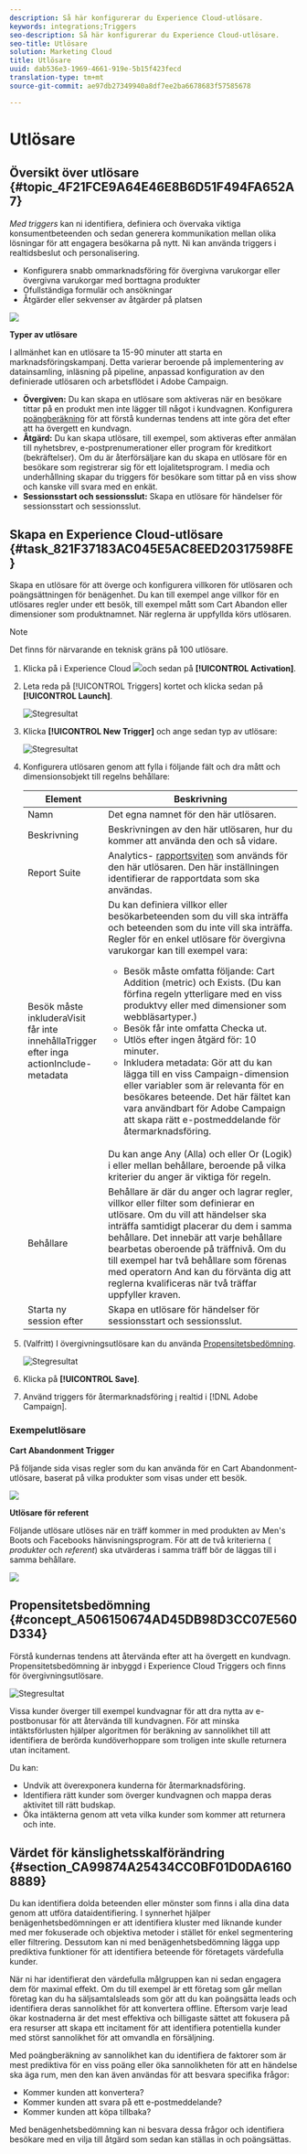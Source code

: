 ```yaml
---
description: Så här konfigurerar du Experience Cloud-utlösare.
keywords: integrations;Triggers
seo-description: Så här konfigurerar du Experience Cloud-utlösare.
seo-title: Utlösare
solution: Marketing Cloud
title: Utlösare
uuid: dab536e3-1969-4661-919e-5b15f423fecd
translation-type: tm+mt
source-git-commit: ae97db27349940a8df7ee2ba6678683f57585678

---
```



# Utlösare

## Översikt över utlösare {#topic_4F21FCE9A64E46E8B6D51F494FA652A7}

*Med triggers* kan ni identifiera, definiera och övervaka viktiga konsumentbeteenden och sedan generera kommunikation mellan olika lösningar för att engagera besökarna på nytt. Ni kan använda triggers i realtidsbeslut och personalisering.

* Konfigurera snabb ommarknadsföring för övergivna varukorgar eller övergivna varukorgar med borttagna produkter
* Ofullständiga formulär och ansökningar
* Åtgärder eller sekvenser av åtgärder på platsen

![](assets/trigger-abandonment-2.png)

**Typer av utlösare**

I allmänhet kan en utlösare ta 15-90 minuter att starta en marknadsföringskampanj. Detta varierar beroende på implementering av datainsamling, inläsning på pipeline, anpassad konfiguration av den definierade utlösaren och arbetsflödet i Adobe Campaign.

* **Övergiven:** Du kan skapa en utlösare som aktiveras när en besökare tittar på en produkt men inte lägger till något i kundvagnen. Konfigurera [poängberäkning](../activation/triggers.md#concept_A506150674AD45DB98D3CC07E560D334) för att förstå kundernas tendens att inte göra det efter att ha övergett en kundvagn.
* **Åtgärd:** Du kan skapa utlösare, till exempel, som aktiveras efter anmälan till nyhetsbrev, e-postprenumerationer eller program för kreditkort (bekräftelser). Om du är återförsäljare kan du skapa en utlösare för en besökare som registrerar sig för ett lojalitetsprogram. I media och underhållning skapar du triggers för besökare som tittar på en viss show och kanske vill svara med en enkät.
* **Sessionsstart och sessionsslut:** Skapa en utlösare för händelser för sessionsstart och sessionsslut.

## Skapa en Experience Cloud-utlösare {#task_821F37183AC045E5AC8EED20317598FE}

Skapa en utlösare för att överge och konfigurera villkoren för utlösaren och poängsättningen för benägenhet. Du kan till exempel ange villkor för en utlösares regler under ett besök, till exempel mått som Cart Abandon eller dimensioner som produktnamnet. När reglerna är uppfyllda körs utlösaren.

<!-- t_create-trigger.xml -->

>[!NOTE]
>
>Det finns för närvarande en teknisk gräns på 100 utlösare.

1. Klicka på i Experience Cloud ![](assets/menu-icon.png)och sedan på **[!UICONTROL Activation]**.
1. Leta reda på [!UICONTROL Triggers] kortet och klicka sedan på **[!UICONTROL Launch]**.

   ![Stegresultat](assets/activation-triggers.png)

1. Klicka **[!UICONTROL New Trigger]** och ange sedan typ av utlösare:

   ![Stegresultat](assets/add-trigger.png)

1. Konfigurera utlösaren genom att fylla i följande fält och dra mått och dimensionsobjekt till regelns behållare:

   | Element | Beskrivning |
   |--- |--- |
   | Namn | Det egna namnet för den här utlösaren. |
   | Beskrivning | Beskrivningen av den här utlösaren, hur du kommer att använda den och så vidare. |
   | Report Suite | Analytics- [rapportsviten](https://docs.adobe.com/content/help/en/analytics/implementation/analytics-basics/ref-reports-report-suites.html) som används för den här utlösaren. Den här inställningen identifierar de rapportdata som ska användas. |
   | Besök måste<br>inkluderaVisit får inte<br>innehållaTrigger efter inga<br>actionInclude-metadata | Du kan definiera villkor eller besökarbeteenden som du vill ska inträffa och beteenden som du inte vill ska inträffa.  Regler för en enkel utlösare för övergivna varukorgar kan till exempel vara:<ul><li>Besök måste omfatta följande:  Cart Addition (metric) och Exists. (Du kan förfina regeln ytterligare med en viss produktvy eller med dimensioner som webbläsartyper.)</li><li>Besök får inte omfatta  Checka ut.</li><li>Utlös efter ingen åtgärd för:  10 minuter.</li><li>Inkludera metadata: Gör att du kan lägga till en viss Campaign-dimension eller variabler som är relevanta för en besökares beteende. Det här fältet kan vara användbart för Adobe Campaign att skapa rätt e-postmeddelande för återmarknadsföring.</li></ul><br>Du kan ange Any (Alla) och eller Or (Logik) i eller mellan behållare, beroende på vilka kriterier du anger är viktiga för regeln. |
   | Behållare | Behållare är där du anger och lagrar regler, villkor eller filter som definierar en utlösare. Om du vill att händelser ska inträffa samtidigt placerar du dem i samma behållare. Det innebär att varje behållare bearbetas oberoende på träffnivå.  Om du till exempel har två behållare som förenas med operatorn And kan du förvänta dig att reglerna kvalificeras när två träffar uppfyller kraven. |
   | Starta ny session efter | Skapa en utlösare för händelser för sessionsstart och sessionsslut. |

1. (Valfritt) I övergivningsutlösare kan du använda [Propensitetsbedömning](../activation/triggers.md#concept_A506150674AD45DB98D3CC07E560D334).

   ![Stegresultat](assets/propensity-scoring.png)

1. Klicka på **[!UICONTROL Save]**.
1. Använd triggers för återmarknadsföring [i](https://docs.campaign.adobe.com/doc/standard/en/EMA_Transactional_messaging_Marketing_Cloud_Triggers.html) realtid i [!DNL Adobe Campaign].

### Exempelutlösare

**Cart Abandonment Trigger**

På följande sida visas regler som du kan använda för en Cart Abandonment-utlösare, baserat på vilka produkter som visas under ett besök.

![](assets/abandonment-trigger.png)

**Utlösare för referent**

Följande utlösare utlöses när en träff kommer in med produkten av Men&#39;s Boots och Facebooks hänvisningsprogram. För att de två kriterierna ( *produkter* och *referent*) ska utvärderas i samma träff bör de läggas till i samma behållare.

![](assets/fb-boots-promo.png)

## Propensitetsbedömning {#concept_A506150674AD45DB98D3CC07E560D334}

<!-- propensity-scoring.xml -->

Förstå kundernas tendens att återvända efter att ha övergett en kundvagn. Propensitetsbedömning är inbyggd i Experience Cloud Triggers och finns för övergivningsutlösare.

![Stegresultat](assets/propensity-scoring.png)

Vissa kunder överger till exempel kundvagnar för att dra nytta av e-postbonusar för att återvända till kundvagnen. För att minska intäktsförlusten hjälper algoritmen för beräkning av sannolikhet till att identifiera de berörda kundöverhoppare som troligen inte skulle returnera utan incitament.

Du kan:

* Undvik att överexponera kunderna för återmarknadsföring.
* Identifiera rätt kunder som överger kundvagnen och mappa deras aktivitet till rätt budskap.
* Öka intäkterna genom att veta vilka kunder som kommer att returnera och inte.

## Värdet för känslighetsskalförändring {#section_CA99874A25434CC0BF01D0DA61608889}

Du kan identifiera dolda beteenden eller mönster som finns i alla dina data genom att utföra dataidentifiering. I synnerhet hjälper benägenhetsbedömningen er att identifiera kluster med liknande kunder med mer fokuserade och objektiva metoder i stället för enkel segmentering eller filtrering. Dessutom kan ni med benägenhetsbedömning lägga upp prediktiva funktioner för att identifiera beteende för företagets värdefulla kunder.

När ni har identifierat den värdefulla målgruppen kan ni sedan engagera dem för maximal effekt. Om du till exempel är ett företag som går mellan företag kan du ha säljsamtalsleads som gör att du kan poängsätta leads och identifiera deras sannolikhet för att konvertera offline. Eftersom varje lead ökar kostnaderna är det mest effektiva och billigaste sättet att fokusera på era resurser att skapa ett incitament för att identifiera potentiella kunder med störst sannolikhet för att omvandla en försäljning.

Med poängberäkning av sannolikhet kan du identifiera de faktorer som är mest prediktiva för en viss poäng eller öka sannolikheten för att en händelse ska äga rum, men den kan även användas för att besvara specifika frågor:

* Kommer kunden att konvertera?
* Kommer kunden att svara på ett e-postmeddelande?
* Kommer kunden att köpa tillbaka?

Med benägenhetsbedömning kan ni besvara dessa frågor och identifiera besökare med en vilja till åtgärd som sedan kan ställas in och poängsättas.
